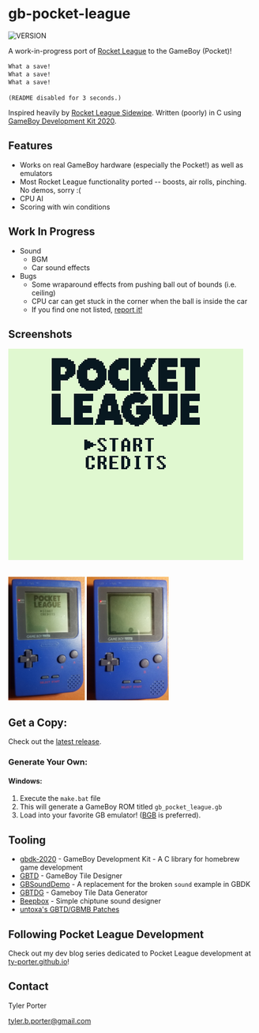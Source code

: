# gb-pocket-league

![VERSION](https://img.shields.io/badge/Version-0.1.0-green)

A work-in-progress port of [Rocket League](https://www.rocketleague.com/) to the GameBoy (Pocket)!

```
What a save!
What a save!
What a save!

(README disabled for 3 seconds.)
```

Inspired heavily by [Rocket League Sidewipe](https://www.rocketleague.com/news/announcing-rocket-league-sideswipe-for-mobile/). Written (poorly) in C using [GameBoy Development Kit 2020](https://github.com/Zal0/gbdk-2020).

## Features

* Works on real GameBoy hardware (especially the Pocket!) as well as emulators
* Most Rocket League functionality ported -- boosts, air rolls, pinching. No demos, sorry :(
* CPU AI
* Scoring with win conditions

## Work In Progress

* Sound
  * BGM
  * Car sound effects
* Bugs
  * Some wraparound effects from pushing ball out of bounds (i.e. ceiling)
  * CPU car can get stuck in the corner when the ball is inside the car
  * If you find one not listed, [report it!](https://github.com/ty-porter/pocket-league/issues/new)

## Screenshots

![Action GIF](assets/pocket-league-0.0.1.gif)

<br />

<img src="assets/gbp_1.jpg" height="250" />
<img src="assets/gbp_2.jpg" height="250" />

## Get a Copy:

Check out the [latest release](https://github.com/ty-porter/pocket-league/releases).

### Generate Your Own:

#### Windows: 

1. Execute the `make.bat` file
2. This will generate a GameBoy ROM titled `gb_pocket_league.gb`
3. Load into your favorite GB emulator! ([BGB](https://bgb.bircd.org/) is preferred).

## Tooling

* [gbdk-2020](https://github.com/Zal0/gbdk-2020) - GameBoy Development Kit - A C library for homebrew game development
* [GBTD](http://www.devrs.com/gb/hmgd/gbtd.html) - GameBoy Tile Designer
* [GBSoundDemo](https://github.com/Zal0/GBSoundDemo) - A replacement for the broken `sound` example in GBDK
* [GBTDG](https://github.com/chrisantonellis/gbtdg/) - Gameboy Tile Data Generator
* [Beepbox](https://www.beepbox.co/) - Simple chiptune sound designer
* [untoxa's GBTD/GBMB Patches](https://github.com/untoxa/GBTD_GBMB)

## Following Pocket League Development

Check out my dev blog series dedicated to Pocket League development at [ty-porter.github.io](https://ty-porter.github.io/development/2021/04/04/writing-a-gameboy-game-in-2021-pt-0.html)!

## Contact

Tyler Porter

tyler.b.porter@gmail.com
